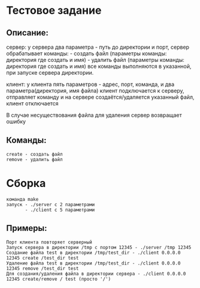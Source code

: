 # Тестовое задание
## Описание:
сервер:
        у сервера два параметра - путь до директории и порт,
          сервер обрабатывает команды:
          - создать файл (параметры команды: директория где создать и имя)
          - удалить файл (параметры команды: директория где создать и имя)
          все команды выполняются в указанной, при запуске сервера директории.

клиент:
        у клиента пять параметров - адрес, порт, команда, и два параметра(директория, имя файла)
        клиент подключается к серверу, отправляет команду и на сервере создаётся/удаляется указанный файл,
        клиент отключается

В случае несуществования файла для удаления сервер возвращает ошибку

## Команды:
    create - создать файл
    remove - удалить файл
# Сборка
    команда make
    запуск - ./server с 2 параметрами
           - ./client с 5 параметрами
## Примеры:
    Порт клиента повторяет серверный
    Запуск сервера в директории /tmp с портом 12345 - ./server /tmp 12345
    Создание файла test в директории /tmp/test_dir - ./client 0.0.0.0 12345 create /test_dir test
    Удаление файла test в директории /tmp/test_dir - ./client 0.0.0.0 12345 remove /test_dir test
    Для создания/удаления файла в директории сервера - ./client 0.0.0.0 12345 create/remove / test (просто '/')